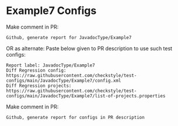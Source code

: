 # Example7 Configs
Make comment in PR:
```
Github, generate report for JavadocType/Example7
```
OR as alternate:
Paste below given to PR description to use such test configs:
```
Report label: JavadocType/Example7
Diff Regression config: https://raw.githubusercontent.com/checkstyle/test-configs/main/JavadocType/Example7/config.xml
Diff Regression projects: https://raw.githubusercontent.com/checkstyle/test-configs/main/JavadocType/Example7/list-of-projects.properties
```
Make comment in PR:
```
Github, generate report for configs in PR description
```
